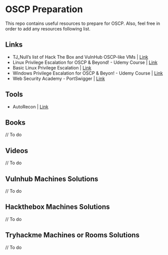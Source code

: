 # OSCP Preparation
This repo contains useful resources to prepare for OSCP. Also, feel free in order to add any resources following list.

## Links

* TJ_Null’s list of Hack The Box and VulnHub OSCP-like VMs | [Link](https://docs.google.com/spreadsheets/u/1/d/1dwSMIAPIam0PuRBkCiDI88pU3yzrqqHkDtBngUHNCw8/htmlview#)
* Linux Privilege Escalation for OSCP & Beyond! - Udemy Course | [Link](https://www.udemy.com/course/linux-privilege-escalation/)
* Basic Linux Privilege Escalation | [Link](https://blog.g0tmi1k.com/2011/08/basic-linux-privilege-escalation/)
* Windows Privilege Escalation for OSCP & Beyon! - Udemy Course | [Link](https://www.udemy.com/course/windows-privilege-escalation/)
* Web Security Academy - PortSwigger | [Link](https://portswigger.net/web-security)

## Tools
* AutoRecon | [Link](https://github.com/Tib3rius/AutoRecon)

## Books
// To do

## Videos
// To do

## Vulnhub Machines Solutions
// To do

## Hackthebox Machines Solutions
// To do

## Tryhackme Machines or Rooms Solutions
// To do

